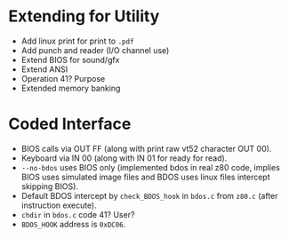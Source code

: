 # Extending for Utility
* Add linux print for print to `.pdf`
* Add punch and reader (I/O channel use)
* Extend BIOS for sound/gfx
* Extend ANSI
* Operation 41? Purpose
* Extended memory banking

# Coded Interface
* BIOS calls via OUT FF (along with print raw vt52 character OUT 00).
* Keyboard via IN 00 (along with IN 01 for ready for read).
* `--no-bdos` uses BIOS only (implemented bdos in real z80 code, implies BIOS uses simulated image files and BDOS uses linux files intercept skipping BIOS).
* Default BDOS intercept by `check_BDOS_hook` in `bdos.c` from `z80.c` (after instruction execute).
* `chdir` in `bdos.c` code 41? User?
* `BDOS_HOOK` address is `0xDC06`.

